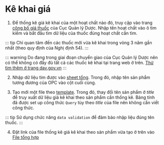 # Kê khai giá
1. Để thống kê giá kê khai của một hoạt chất nào đó, truy cập vào trang [công bố giá thuốc](https://dichvucong.dav.gov.vn/congbogiathuoc/index) của Cục Quản lý Dược. Nhập tên hoạt chất vào ô tìm kiếm và bắt đầu tìm dữ liệu của thuốc đúng hoạt chất cần tìm.

::: tip
Chỉ quan tâm đến các thuốc mới vừa kê khai trong vòng 3 năm gần nhất (theo quy định của Nghị định 54).
:::

::: warning
Do đang trong giai đoạn chuyển giao của Cục Quản lý Dược nên có thể không có đầy đủ tất cả các thuốc kê khai tại trang web ở trên.
[Thử tìm thêm ở trang dav.gov.vn](https://dav.gov.vn/quan-ly-gia-thuoc-c308.html)
:::

2. Nhập dữ liệu tìm được vào [sheet tổng](https://docs.google.com/spreadsheets/d/1sHgeKRIKdg_KVcMp7ejw1ASS6f2htjgr3gJ7Qa67jaM/edit?usp=sharing). Trong đó, nhập tên sản phẩm tương đương của OPC vào cột cuối cùng.

3. Tạo mới một file theo [template](https://docs.google.com/spreadsheets/d/1JzJd6o62mai8ttykcin9SiW5ShMfFSper1xuPqqXIDk/edit?usp=sharing). Trong đó, thay đổi tên sản phẩm ở *title* để truy xuất dữ liệu giá kê khai theo sản phẩm cần thống kê. Bảng tính đã được set up công thức `Query` tùy theo *title* của file nên không cần viết công thức.

::: tip
Sử dụng chức năng `data validation` để đảm bảo nhập liệu đúng tên thuốc.
:::

4. Đặt link của file thống kê giá kê khai theo sản phẩm vừa tạo ở trên vào [File tổng hợp](https://docs.google.com/spreadsheets/d/1DcL1PwOaiI2vvxY8j2QgV6jCnpWRg4SzEH8npmIP82s/edit?usp=sharing)